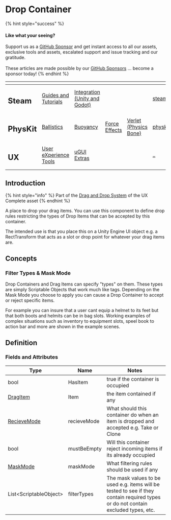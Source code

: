 # Drop Container

{% hint style="success" %}
#### Like what your seeing?

Support us as a [GitHub Sponsor](../../../) and get instant access to all our assets, exclusive tools and assets, escalated support and issue tracking and our gratitude.\
\
These articles are made possible by our [GitHub Sponsors](../../../) ... become a sponsor today!
{% endhint %}

<table data-view="cards"><thead><tr><th></th><th></th><th></th><th></th><th></th><th data-hidden data-card-target data-type="content-ref"></th><th data-hidden data-card-cover data-type="files"></th></tr></thead><tbody><tr><td><h2>Steam</h2></td><td><a href="../../../company/concepts/steam/">Guides and Tutorials</a></td><td><a href="../../steamworks/">Integration (Unity and Godot)</a></td><td></td><td></td><td><a href="../../../company/concepts/steam/">steam</a></td><td><a href="../../../.gitbook/assets/Steamworks Card.png">Steamworks Card.png</a></td></tr><tr><td><h2>PhysKit</h2></td><td><a href="../../physkit/learning/sample-scenes/1-ballistic-basics.md">Ballistics</a></td><td><a href="../../physkit/learning/sample-scenes/1-buoyancy-example.md">Buoyancy</a></td><td><a href="../../physkit/learning/sample-scenes/1-force-effect-fields.md">Force Effects</a></td><td><a href="../../physkit/learning/sample-scenes/2-verlet-spring-skinned-mesh.md">Verlet (Physics Bone)</a></td><td><a href="../../physkit/">physkit</a></td><td><a href="../../../.gitbook/assets/PhysKit Card.png">PhysKit Card.png</a></td></tr><tr><td><h2>UX</h2></td><td><a href="../learning/core-concepts/">User eXperience Tools</a></td><td><a href="../learning/ugui-extras/">uGUI Extras</a></td><td></td><td></td><td><a href="../">..</a></td><td><a href="../../../.gitbook/assets/Splash Screen (1).png">Splash Screen (1).png</a></td></tr></tbody></table>

## Introduction

{% hint style="info" %}
Part of the [Drag and Drop System](../learning/core-concepts/drag-and-drop-system.md) of the UX Complete asset
{% endhint %}

A place to drop your drag items. You can use this component to define drop rules restricting the types of Drop Items that can be accepted by this container.

The intended use is that you place this on a Unity Engine UI object e.g. a RectTransform that acts as a slot or drop point for whatever your drag items are.

## Concepts

### Filter Types & Mask Mode

Drop Containers and Drag Items can specify "types" on them. These types are simply Scriptable Objects that work much like tags. Depending on the Mask Mode you choose to apply you can cause a Drop Container to accept or reject specific items.

For example you can insure that a user cant equip a helmet to its feet but that both boots and helmits can be in bag slots. Working examples of complex situations such as inventory to equipment slots, speel book to action bar and more are shown in the example scenes.

## Definition

### Fields and Attributes

| Type                                    | Name        | Notes                                                                                                                             |
| --------------------------------------- | ----------- | --------------------------------------------------------------------------------------------------------------------------------- |
| bool                                    | HasItem     | true if the container is occupied                                                                                                 |
| [DragItem](drag-item.md)                | Item        | the item contained if any                                                                                                         |
| [RecieveMode](../enums/recieve-mode.md) | recieveMode | What should this container do when an item is dropped and accepted e.g. Take or Clone                                             |
| bool                                    | mustBeEmpty | Will this container reject incoming items if its already occupied                                                                 |
| [MaskMode](../enums/mask-mode.md)       | maskMode    | What filtering rules should be used if any                                                                                        |
| List\<ScriptableObject>                 | filterTypes | The mask values to be used e.g. items will be tested to see if they contain required types or do not contain excluded types, etc. |
